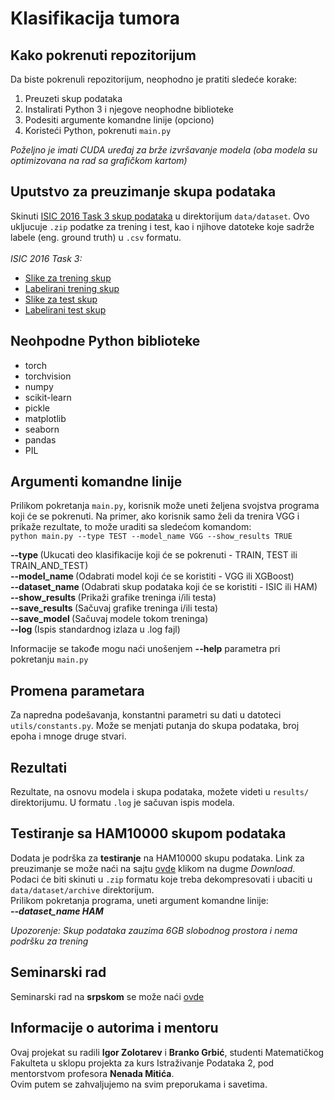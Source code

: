 # Klasifikacija tumora

## Kako pokrenuti repozitorijum
Da biste pokrenuli repozitorijum, neophodno je pratiti sledeće korake:
1. Preuzeti skup podataka
2. Instalirati Python 3 i njegove neophodne biblioteke
3. Podesiti argumente komandne linije (opciono)
4. Koristeći Python, pokrenuti `main.py`

_Poželjno je imati CUDA uređaj za brže izvršavanje modela (oba modela su optimizovana na rad sa grafičkom kartom)_

## Uputstvo za preuzimanje skupa podataka

Skinuti [ISIC 2016 Task 3 skup podataka](https://challenge.isic-archive.com/data/#2016) u direktorijum `data/dataset`. Ovo ukljucuje `.zip` podatke za trening i test, kao i njihove datoteke koje sadrže labele (eng. ground truth) u `.csv` formatu. <br /><br />
_ISIC 2016 Task 3:_
- [Slike za trening skup](https://isic-challenge-data.s3.amazonaws.com/2016/ISBI2016_ISIC_Part3_Training_Data.zip)
- [Labelirani trening skup](https://isic-challenge-data.s3.amazonaws.com/2016/ISBI2016_ISIC_Part3_Training_GroundTruth.csv)
- [Slike za test skup](https://isic-challenge-data.s3.amazonaws.com/2016/ISBI2016_ISIC_Part3_Test_Data.zip)
- [Labelirani test skup](https://isic-challenge-data.s3.amazonaws.com/2016/ISBI2016_ISIC_Part3_Test_GroundTruth.csv)

## Neohpodne Python biblioteke

- torch
- torchvision
- numpy
- scikit-learn
- pickle
- matplotlib
- seaborn
- pandas
- PIL

## Argumenti komandne linije
Prilikom pokretanja `main.py`, korisnik može uneti željena svojstva programa koji će se pokrenuti. Na primer, ako korisnik samo želi da trenira VGG i prikaže rezultate, to može uraditi sa sledećom komandom:
<br />
`python main.py --type TEST --model_name VGG --show_results TRUE`
<br />


<b> --type       </b>   (Ukucati deo klasifikacije koji će se pokrenuti - TRAIN, TEST ili TRAIN_AND_TEST) <br />
<b> --model_name </b>   (Odabrati model koji će se koristiti - VGG ili XGBoost) <br />
<b> --dataset_name </b>   (Odabrati skup podataka koji će se koristiti - ISIC ili HAM) <br />
<b> --show_results </b>   (Prikaži grafike treninga i/ili testa) <br />
<b> --save_results </b>   (Sačuvaj grafike treninga i/ili testa) <br />
<b> --save_model </b>   (Sačuvaj modele tokom treninga) <br />
<b> --log </b>   (Ispis standardnog izlaza u .log fajl) <br />

Informacije se takođe mogu naći unošenjem <b>--help</b> parametra pri pokretanju `main.py`

## Promena parametara

Za napredna podešavanja, konstantni parametri su dati u datoteci `utils/constants.py`. Može se menjati putanja do skupa podataka, broj epoha i mnoge druge stvari.

## Rezultati

Rezultate, na osnovu modela i skupa podataka, možete videti u `results/` direktorijumu. U formatu `.log` je sačuvan ispis modela.

## Testiranje sa HAM10000 skupom podataka

Dodata je podrška za <b>testiranje</b> na HAM10000 skupu podataka. Link za preuzimanje se može naći na sajtu [ovde](https://www.kaggle.com/datasets/kmader/skin-cancer-mnist-ham10000) klikom na dugme <i>Download</i>. Podaci će biti skinuti u `.zip` formatu koje treba dekompresovati i ubaciti u `data/dataset/archive` direktorijum.
<br>
Prilikom pokretanja programa, uneti argument komandne linije: 
<br>
<b><i>--dataset_name HAM</i></b>

<i>Upozorenje: Skup podataka zauzima 6GB slobodnog prostora i nema podršku za trening</i>

## Seminarski rad
Seminarski rad na <b>srpskom</b> se može naći [ovde](documentation/klasifikacija%20raka.pdf)

## Informacije o autorima i mentoru

Ovaj projekat su radili __Igor Zolotarev__ i __Branko Grbić__, studenti Matematičkog Fakulteta u sklopu projekta za kurs Istraživanje Podataka 2, pod mentorstvom profesora __Nenada Mitića__.
<br />
Ovim putem se zahvaljujemo na svim preporukama i savetima.